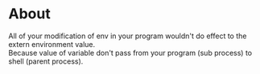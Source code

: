 # About

All of your modification of env in your program wouldn't do effect to the extern environment value.</br>
Because value of variable don't pass from your program (sub process) to shell (parent process).
